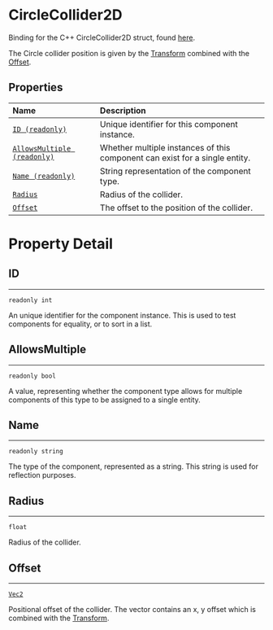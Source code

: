 # CircleCollider2D

Binding for the C++ CircleCollider2D struct, found [here](structChroma_1_1CircleCollider2D.html).

The Circle collider position is given by the [Transform](md_scripting_API_Transform.html) combined with the [Offset](#Offset).



## Properties
| Name | Description |
| :----| :---|
| [`ID (readonly)`](#ID)     | Unique identifier for this component instance. |
| [`AllowsMultiple (readonly)`](#AllowsMultiple)     | Whether multiple instances of this component can exist for a single entity. |
| [`Name (readonly)`](#Name)     | String representation of the component type. |
| [`Radius`](#Radius)     | Radius of the collider. |
| [`Offset`](#Offset)     | The offset to the position of the collider. |



# Property Detail
<!-- ID -->
<h2 id="ID">ID</h2>

---
<code class="code_label">readonly int</code>

An unique identifier for the component instance. This is used to test components for equality, or to sort in a list.

<!-- START PROPERTY BLOCK -->
<h2 id="AllowsMultiple">AllowsMultiple</h2>

---
<code class="code_label">readonly bool</code>

A value, representing whether the component type allows for multiple components of this type to be assigned to a single entity.

<!-- START PROPERTY BLOCK -->
<h2 id="Name">Name</h2>

---
<code class="code_label">readonly string</code>

The type of the component, represented as a string. This string is used for reflection purposes.

<!-- START PROPERTY BLOCK -->
<h2 id="Radius">Radius</h2>

---
<code class="code_label">float</code>

Radius of the collider.

<!-- START PROPERTY BLOCK -->
<h2 id="Offset">Offset</h2>

---
<code class="code_label">[Vec2](md_scripting_API_Vec2.html)</code>

Positional offset of the collider. The vector contains an x, y offset which is combined with the [Transform](md_scripting_API_Transform.html).